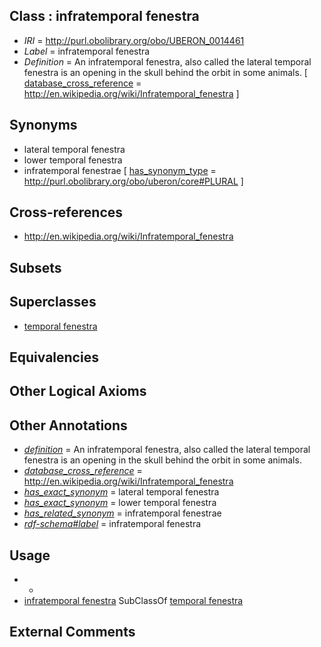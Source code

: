 
## Class : infratemporal fenestra

 * *IRI* = http://purl.obolibrary.org/obo/UBERON_0014461
 * *Label* = infratemporal fenestra
 * *Definition* = An infratemporal fenestra, also called the lateral temporal fenestra is an opening in the skull behind the orbit in some animals. [ [database_cross_reference](../../ef/oboInOwl#hasDbXref.md) = http://en.wikipedia.org/wiki/Infratemporal_fenestra ]

## Synonyms

 * lateral temporal fenestra
 * lower temporal fenestra
 * infratemporal fenestrae [ [has_synonym_type](../../pe/oboInOwl#hasSynonymType.md) = http://purl.obolibrary.org/obo/uberon/core#PLURAL ]

## Cross-references

 * http://en.wikipedia.org/wiki/Infratemporal_fenestra

## Subsets


## Superclasses

 * [temporal fenestra](../../UBERON/59/UBERON_0014459.md)

## Equivalencies


## Other Logical Axioms


## Other Annotations

 * *[definition](../../IAO/15/IAO_0000115.md)* = An infratemporal fenestra, also called the lateral temporal fenestra is an opening in the skull behind the orbit in some animals.
 * *[database_cross_reference](../../ef/oboInOwl#hasDbXref.md)* = http://en.wikipedia.org/wiki/Infratemporal_fenestra
 * *[has_exact_synonym](../../ym/oboInOwl#hasExactSynonym.md)* = lateral temporal fenestra
 * *[has_exact_synonym](../../ym/oboInOwl#hasExactSynonym.md)* = lower temporal fenestra
 * *[has_related_synonym](../../ym/oboInOwl#hasRelatedSynonym.md)* = infratemporal fenestrae
 * *[rdf-schema#label](../../el/rdf-schema#label.md)* = infratemporal fenestra

## Usage

 * -
 * [infratemporal fenestra](../../UBERON/61/UBERON_0014461.md) SubClassOf [temporal fenestra](../../UBERON/59/UBERON_0014459.md)

## External Comments

